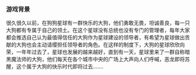 ### 游戏背景

很久很久以前，在狗狗星球有一群快乐的大狗，他们勇敢无畏，坦诚善良，每一只大狗都有专属于自己的领土。在这个星球没有总统也没有专门的管理者，每年大家都会推选自己认为最值得信任的大狗作为星球建设的领导者，有希望为星球做出贡献的大狗也会主动请缨担任领导者的角色。在这样的制度下，大狗的星球欣欣向荣，一年年过去了，星球也发展的越来越好，直到有一天，星球里来了一群自称暗黑魔法师的大狗，他们每天在各个城市中央的广场上大声向人们呼喊，恶龙即将苏醒，这个属于大狗的快乐时代即将过去…….





